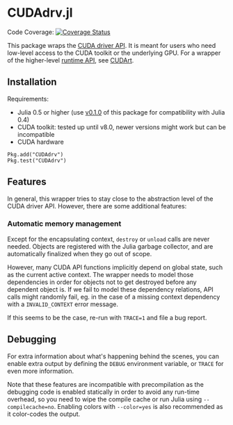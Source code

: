 # CUDAdrv.jl

Code Coverage: [![Coverage Status](https://codecov.io/gh/JuliaGPU/CUDAdrv.jl/coverage.svg)](https://codecov.io/gh/JuliaGPU/CUDAdrv.jl)

This package wraps the [CUDA driver API](http://docs.nvidia.com/cuda/cuda-driver-api/). It
is meant for users who need low-level access to the CUDA toolkit or the underlying GPU. For
a wrapper of the higher-level [runtime API](http://docs.nvidia.com/cuda/cuda-runtime-api/),
see [CUDArt](https://github.com/JuliaGPU/CUDArt.jl).


Installation
------------

Requirements:

* Julia 0.5 or higher (use
  [v0.1.0](https://github.com/JuliaGPU/CUDAdrv.jl/releases/tag/v0.1.0) of this package
  for compatibility with Julia 0.4)
* CUDA toolkit: tested up until v8.0, newer versions might work but can be incompatible
* CUDA hardware

```
Pkg.add("CUDAdrv")
Pkg.test("CUDAdrv")
```


Features
--------

In general, this wrapper tries to stay close to the abstraction level of the CUDA driver
API. However, there are some additional features:

### Automatic memory management

Except for the encapsulating context, `destroy` or `unload` calls are never needed. Objects
are registered with the Julia garbage collector, and are automatically finalized when they
go out of scope.

However, many CUDA API functions implicitly depend on global state, such as the current
active context. The wrapper needs to model those dependencies in order for objects not to
get destroyed before any dependent object is. If we fail to model these dependency
relations, API calls might randomly fail, eg. in the case of a missing context dependency
with a `INVALID_CONTEXT` error message.

If this seems to be the case, re-run with `TRACE=1` and file a bug report.


Debugging
---------

For extra information about what's happening behind the scenes, you can enable extra output
by defining the `DEBUG` environment variable, or `TRACE` for even more information.

Note that these features are incompatible with precompilation as the debugging code is
enabled statically in order to avoid any run-time overhead, so you need to wipe the compile
cache or run Julia using `--compilecache=no`. Enabling colors with `--color=yes` is also
recommended as it color-codes the output.
